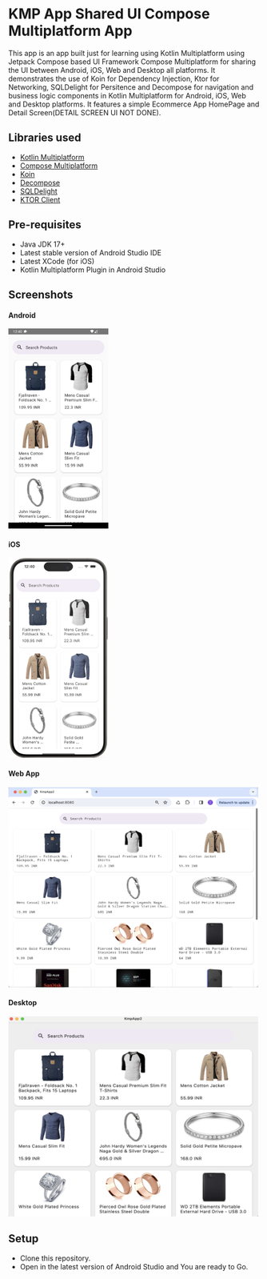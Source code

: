 
# KMP App Shared UI Compose Multiplatform App

This app is an app built just for learning using Kotlin Multiplatform using Jetpack Compose based UI Framework Compose Multiplatform for sharing the UI between Android, iOS, Web and Desktop all platforms. 
It demonstrates the use of Koin for Dependency Injection, Ktor for Networking, SQLDelight for Persitence and Decompose for navigation and business logic components in Kotlin Multiplatform for Android, iOS, Web and Desktop platforms. It features a simple Ecommerce App HomePage and Detail Screen(DETAIL SCREEN UI NOT DONE).

## Libraries used


* [Kotlin Multiplatform](https://www.jetbrains.com/kotlin-multiplatform/)
* [Compose Multiplatform](https://www.jetbrains.com/lp/compose-multiplatform/)
* [Koin](https://github.com/InsertKoinIO/koin)
* [Decompose](https://github.com/arkivanov/Decompose)
* [SQLDelight](https://github.com/cashapp/sqldelight)
* [KTOR Client](https://ktor.io/docs/client-create-new-application.html)


## Pre-requisites

* Java JDK 17+
* Latest stable version of Android Studio IDE
* Latest XCode (for iOS)
* Kotlin Multiplatform Plugin in Android Studio

## Screenshots

#### Android
<img src="https://github.com/sunildhiman90/Kmp-App-Shared-Ui-Compose-Multiplatform-App/blob/main/Screenshot_20231209_124032%20android.png" data-canonical-src="https://github.com/sunildhiman90/Kmp-App-Shared-Ui-Compose-Multiplatform-App/blob/main/Screenshot_20231209_124032%20android.png" width="200" height="400" />

#### iOS
<img src="https://github.com/sunildhiman90/Kmp-App-Shared-Ui-Compose-Multiplatform-App/blob/main/Screenshot%20iOS.png" data-canonical-src="https://github.com/sunildhiman90/Kmp-App-Shared-Ui-Compose-Multiplatform-App/blob/main/Screenshot%20iOS.png" width="200" height="400" />

#### Web App
<img src="https://github.com/sunildhiman90/Kmp-App-Shared-Ui-Compose-Multiplatform-App/blob/main/Screenshot%20Web.png" data-canonical-src="https://github.com/sunildhiman90/Kmp-App-Shared-Ui-Compose-Multiplatform-App/blob/main/Screenshot%20Web.png" width="500" height="400" />

#### Desktop
<img src="https://github.com/sunildhiman90/Kmp-App-Shared-Ui-Compose-Multiplatform-App/blob/main/Screenshot%20Desktop%20.png" data-canonical-src="https://github.com/sunildhiman90/Kmp-App-Shared-Ui-Compose-Multiplatform-App/blob/main/Screenshot%20Desktop%20.png" width="500" height="400" />


## Setup

* Clone this repository.
* Open in the latest version of Android Studio and You are ready to Go.
